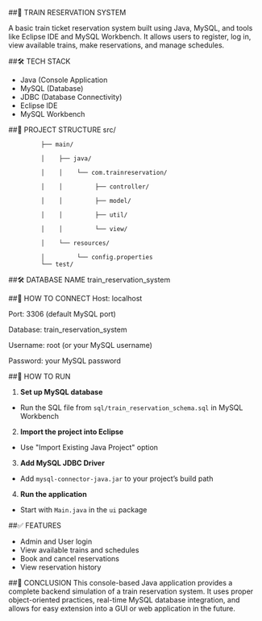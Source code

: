 ##🚆 TRAIN RESERVATION SYSTEM

   A basic train ticket reservation system built using Java, MySQL, and tools like Eclipse IDE and MySQL Workbench. It allows users to register, log in, view available trains, make 
   reservations, and manage schedules.

##🛠️ TECH STACK
   - Java (Console Application
   - MySQL (Database)
   - JDBC (Database Connectivity)
   - Eclipse IDE
   - MySQL Workbench

   
##📁 PROJECT STRUCTURE
             src/
             
             ├── main/
             
             │    ├── java/
             
             │    │    └── com.trainreservation/
             
             │    │         ├── controller/
             
             │    │         ├── model/
             
             │    │         ├── util/
             
             │    │         └── view/
             
             │    └── resources/
             
             │         └── config.properties
             └── test/
             
##🛠  DATABASE NAME
   train_reservation_system

##🔌 HOW TO CONNECT
  Host: localhost

 Port: 3306 (default MySQL port)

 Database: train_reservation_system

 Username: root (or your MySQL username)

 Password: your MySQL password

    
##🚀 HOW TO RUN

  1. **Set up MySQL database**
   - Run the SQL file from `sql/train_reservation_schema.sql` in MySQL Workbench

  2. **Import the project into Eclipse**
   - Use "Import Existing Java Project" option

  3. **Add MySQL JDBC Driver**
   - Add `mysql-connector-java.jar` to your project’s build path

  4. **Run the application**
   - Start with `Main.java` in the `ui` package
     

##✅ FEATURES
  - Admin and User login
  - View available trains and schedules
  - Book and cancel reservations
  - View reservation history

##📝 CONCLUSION
    This console-based Java application provides a complete backend simulation of a train reservation system. It uses proper object-oriented practices, real-time MySQL database 
    integration, and allows for easy extension into a GUI or web application in the future.







